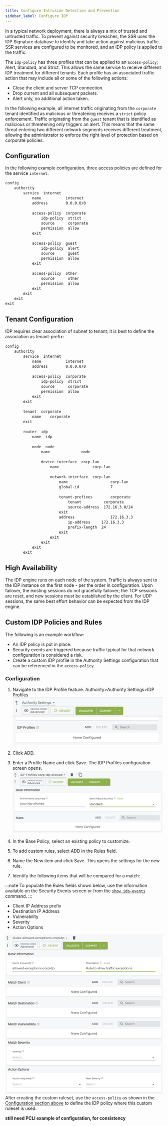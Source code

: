 ```yaml
---
title: Configure Intrusion Detection and Prevention
sidebar_label: Configure IDP
---
```


In a typical network deployment, there is always a mix of trusted and untrusted traffic. To prevent against security breaches, the SSR uses the IDP Signature database to identify and take action against malicious traffic. SSR services are configured to be monitored, and an IDP policy is applied to the traffic. 

The `idp-policy` has three profiles that can be applied to an `access-policy`; Alert, Standard, and Strict. This allows the same service to receive different IDP treatment for different tenants. Each profile has an associated traffic action that may include all or some of the following actions:

- Close the client and server TCP connection.
- Drop current and all subsequent packets.
- Alert only, no additional action taken.

In the following example, all internet traffic originating from the `corporate` tenant identified as malicious or threatening receives a `strict` policy enforcement. Traffic originating from the `guest` tenant that is identified as malicious or threatening only triggers an alert. This means that the same threat entering two different network segments receives different treatment, allowing the administrator to enforce the right level of protection based on corporate policies.

## Configuration

In the following example configuration, three access policies are defined for the service `internet`.

```
config
    authority
        service  internet
            name           internet
            address        0.0.0.0/0

            access-policy  corporate
                idp-policy  strict
                source      corporate
                permission  allow
            exit

            access-policy  guest
                idp-policy  alert
                source      guest
                permission  allow
            exit

            access-policy  other
                source      other
                permission  allow
            exit
        exit
    exit
exit

```

## Tenant Configuration

IDP requires clear association of subnet to tenant; it is best to define the association as tenant-prefix:

```
config
    authority
        service  internet
            name           internet
            address        0.0.0.0/0

            access-policy  corporate
                idp-policy  strict
                source      corporate
                permission  allow
            exit
        exit

        tenant  corporate
            name    corporate
        exit

        router  idp 
            name  idp 

            node  node
                name              node

                device-interface  corp-lan
                    name               corp-lan

                    network-interface  corp-lan
                        name                   corp-lan
                        global-id              7

                        tenant-prefixes        corporate
                            tenant          corporate
                            source-address  172.16.3.0/24
                        exit
                        address                172.16.3.3
                            ip-address     172.16.3.3
                            prefix-length  24
                        exit
                    exit
                exit
            exit
        exit
```

## High Availability

The IDP engine runs on each node of the system. Traffic is always sent to the IDP instance on the first node - per the order in configuration. Upon failover, the existing sessions do not gracefully failover; the TCP sessions are reset, and new sessions must be established by the client. For UDP sessions, the same best effort behavior can be expected from the IDP engine.

## Custom IDP Policies and Rules

The following is an example workflow:
- An IDP policy is put in place.
- Security events are triggered because traffic typical for that network configuration is considered a risk.
- Create a custom IDP profile in the Authority Settings configuration that can be referenced in the `access-policy`. 

### Configuration

1. Navigate to the IDP Profile feature. 
    Authority>Authority Settings>IDP Profiles
![Add IDP Profile](/img/auth-settings-idp-profiles.png)

2. Click ADD.
3. Enter a Profile Name and click Save. The IDP Profiles configuration screen opens.
![Configure the IDP Profile](/img/idp-profiles.png)

4. In the Base Policy, select an existing policy to customize. 
5. To add custom rules, select ADD in the Rules field. 
6. Name the New item and click Save. This opens the settings for the new rule.
7. Identify the following items that will be compared for a match:

:::note
To populate the Rules fields shown below, use the information available on the Security Events screen or from the [`show idp-events`](concepts_ssr_idp.md#security-events-dashboard) command.
:::
- Client IP Address prefix
- Destination IP Address
- Vulnerability 
- Severity
- Action Options 

![New Rule Settings](/img/idp-profiles-rules.png)
After creating the custom ruleset, use the `access-policy` as shown in the [Configuration section above](#configuration) to define the IDP policy where this custom ruleset is used. 

**still need PCLI example of configuration, for consistency**
